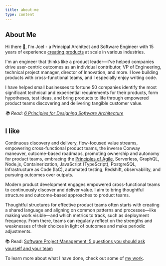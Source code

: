 ```yaml
---
title: about-me
type: content
---
```


## About Me

Hi there 👋, I'm Joel - a Principal Architect and Software Engineer with 15 years of experience [creating products](/work) at scale in various industries.

I'm an engineer that thinks like a product leader&mdash;I've helped companies drive user-centric outcomes as an individual contributor, VP of Engineering, technical project manager, director of Innovation, and more. I love building products with cross-functional teams, and I especially enjoy writing code.

I have helped small businesses to fortune 50 companies identify the most significant technical and experiential requirements for their products, form hypotheses, test ideas, and bring products to life through empowered product teams discovering and delivering tangible customer value.

_📚 Read: [6 Principles for Designing Software Architecture](/6-principles-of-application-design-and-software-architecture)_

## I like

Continuous discovery and delivery, flow-focused value streams, empowering cross-functional product teams, the inverse Conway maneuver, outcome-based roadmaps, promoting ownership and autonomy for product teams, embracing the [Principles of Agile](http://agilemanifesto.org/principles.html), Serverless, GraphQL, Node.js, Containerization, JavaScript (TypeScript), PostgreSQL, Infrastructure as Code (IaC), automated testing, Redshift, observability, and pursuing outcomes over outputs.

Modern product development engages empowered cross-functional teams to continuously discover and deliver value. I aim to bring thoughtful structure and outcome-based approaches to product teams.

Thoughtful structures for effective product teams often starts with creating a shared language and aligning on common patterns and processes&mdash;like making work visible&mdash;and which metrics to track, such as deployment frequency. From there, teams can regularly reflect on the strengths and weaknesses of their choices in light of outcomes and make periodic adjustments.

📚 Read: [Software Project Management: 5 questions you should ask yourself and your team](/5-software-project-management-questions)

To learn more about what I have done, check out some of [my work](/work).
